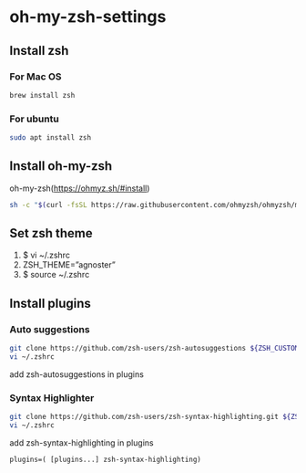 # oh-my-zsh-settings

## Install zsh 
### For Mac OS
```bash
brew install zsh
```

### For ubuntu
```bash
sudo apt install zsh
```

## Install oh-my-zsh
oh-my-zsh(https://ohmyz.sh/#install)
```bash
sh -c "$(curl -fsSL https://raw.githubusercontent.com/ohmyzsh/ohmyzsh/master/tools/install.sh)"
```

## Set zsh theme
1. $ vi ~/.zshrc
2. ZSH_THEME=”agnoster”
3. $ source ~/.zshrc

## Install plugins
### Auto suggestions
```bash
git clone https://github.com/zsh-users/zsh-autosuggestions ${ZSH_CUSTOM:-~/.oh-my-zsh/custom}/plugins/zsh-autosuggestions
vi ~/.zshrc
```
add zsh-autosuggestions in plugins


### Syntax Highlighter
```bash
git clone https://github.com/zsh-users/zsh-syntax-highlighting.git ${ZSH_CUSTOM:-~/.oh-my-zsh/custom}/plugins/zsh-syntax-highlighting
vi ~/.zshrc
```

add zsh-syntax-highlighting in plugins
```
plugins=( [plugins...] zsh-syntax-highlighting)
```

